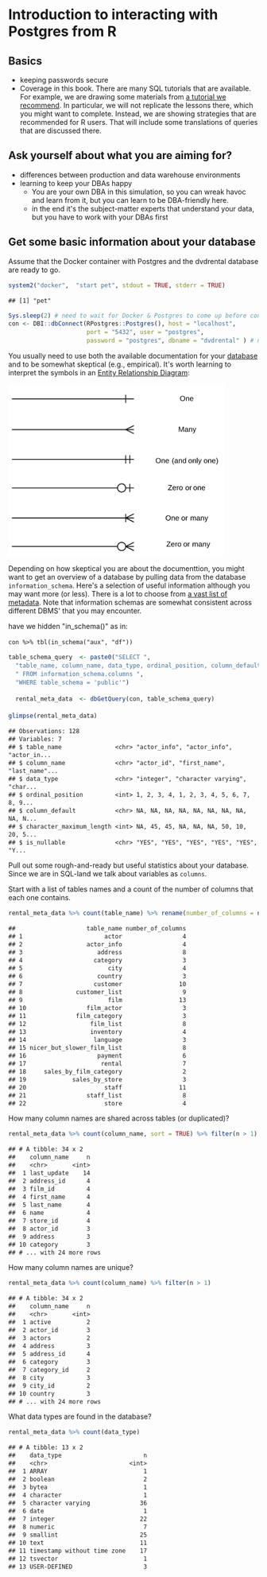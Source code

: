 # Introduction to interacting with Postgres from R



## Basics

* keeping passwords secure
* Coverage in this book.  There are many SQL tutorials that are available.  For example, we are drawing some materials from  [a tutorial we recommend](http://www.postgresqltutorial.com/postgresql-sample-database/).  In particular, we will not replicate the lessons there, which you might want to complete.  Instead, we are showing strategies that are recommended for R users.  That will include some translations of queries that are discussed there.

## Ask yourself about what you are aiming for?

* differences between production and data warehouse environments
* learning to keep your DBAs happy
  + You are your own DBA in this simulation, so you can wreak havoc and learn from it, but you can learn to be DBA-friendly here.
  + in the end it's the subject-matter experts that understand your data, but you have to work with your DBAs first

## Get some basic information about your database

Assume that the Docker container with Postgres and the dvdrental database are ready to go.

```r
system2("docker",  "start pet", stdout = TRUE, stderr = TRUE)
```

```
## [1] "pet"
```

```r
Sys.sleep(2) # need to wait for Docker & Postgres to come up before connecting.
con <- DBI::dbConnect(RPostgres::Postgres(), host = "localhost",
                      port = "5432", user = "postgres",
                      password = "postgres", dbname = "dvdrental" ) # note that the dbname is specified
```

You usually need to use both the available documentation for your [database](http://www.postgresqltutorial.com/postgresql-sample-database/) and to be somewhat skeptical (e.g., empirical).  It's worth learning to interpret the symbols in an [Entity Relationship Diagram](https://en.wikipedia.org/wiki/Entity%E2%80%93relationship_model):

![](./screenshots/ER-diagram-symbols.png)

Depending on how skeptical you are about the documenttion, you might want to get an overview of a database by pulling data from the database `information_schema`.  Here's a selection of useful information although you may want more (or less).  There is a lot to choose from [a vast list of metadata](https://www.postgresql.org/docs/current/static/infoschema-columns.html).  Note that information schemas are somewhat consistent across different DBMS' that you may encounter.


have we hidden "in_schema()" as in:

  `con %>% tbl(in_schema("aux", "df"))`
  

```r
table_schema_query  <- paste0("SELECT ", 
  "table_name, column_name, data_type, ordinal_position, column_default, character_maximum_length, is_nullable", 
  " FROM information_schema.columns ", 
  "WHERE table_schema = 'public'")
 
  rental_meta_data  <- dbGetQuery(con, table_schema_query) 

glimpse(rental_meta_data)
```

```
## Observations: 128
## Variables: 7
## $ table_name               <chr> "actor_info", "actor_info", "actor_in...
## $ column_name              <chr> "actor_id", "first_name", "last_name"...
## $ data_type                <chr> "integer", "character varying", "char...
## $ ordinal_position         <int> 1, 2, 3, 4, 1, 2, 3, 4, 5, 6, 7, 8, 9...
## $ column_default           <chr> NA, NA, NA, NA, NA, NA, NA, NA, NA, N...
## $ character_maximum_length <int> NA, 45, 45, NA, NA, NA, 50, 10, 20, 5...
## $ is_nullable              <chr> "YES", "YES", "YES", "YES", "YES", "Y...
```
Pull out some rough-and-ready but useful statistics about your database.  Since we are in SQL-land we talk about variables as `columns`.

Start with a list of tables names and a count of the number of columns that each one contains.

```r
rental_meta_data %>% count(table_name) %>% rename(number_of_columns = n) %>% as.data.frame()
```

```
##                    table_name number_of_columns
## 1                       actor                 4
## 2                  actor_info                 4
## 3                     address                 8
## 4                    category                 3
## 5                        city                 4
## 6                     country                 3
## 7                    customer                10
## 8               customer_list                 9
## 9                        film                13
## 10                 film_actor                 3
## 11              film_category                 3
## 12                  film_list                 8
## 13                  inventory                 4
## 14                   language                 3
## 15 nicer_but_slower_film_list                 8
## 16                    payment                 6
## 17                     rental                 7
## 18     sales_by_film_category                 2
## 19             sales_by_store                 3
## 20                      staff                11
## 21                 staff_list                 8
## 22                      store                 4
```

How many column names are shared across tables (or duplicated)?

```r
rental_meta_data %>% count(column_name, sort = TRUE) %>% filter(n > 1)
```

```
## # A tibble: 34 x 2
##    column_name     n
##    <chr>       <int>
##  1 last_update    14
##  2 address_id      4
##  3 film_id         4
##  4 first_name      4
##  5 last_name       4
##  6 name            4
##  7 store_id        4
##  8 actor_id        3
##  9 address         3
## 10 category        3
## # ... with 24 more rows
```

How many column names are unique?

```r
rental_meta_data %>% count(column_name) %>% filter(n > 1)
```

```
## # A tibble: 34 x 2
##    column_name     n
##    <chr>       <int>
##  1 active          2
##  2 actor_id        3
##  3 actors          2
##  4 address         3
##  5 address_id      4
##  6 category        3
##  7 category_id     2
##  8 city            3
##  9 city_id         2
## 10 country         3
## # ... with 24 more rows
```

What data types are found in the database?

```r
rental_meta_data %>% count(data_type)
```

```
## # A tibble: 13 x 2
##    data_type                       n
##    <chr>                       <int>
##  1 ARRAY                           1
##  2 boolean                         2
##  3 bytea                           1
##  4 character                       1
##  5 character varying              36
##  6 date                            1
##  7 integer                        22
##  8 numeric                         7
##  9 smallint                       25
## 10 text                           11
## 11 timestamp without time zone    17
## 12 tsvector                        1
## 13 USER-DEFINED                    3
```

